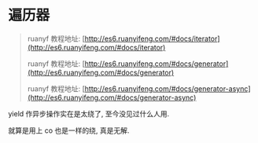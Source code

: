 遍历器
===

> ruanyf 教程地址: [http://es6.ruanyifeng.com/#docs/iterator](http://es6.ruanyifeng.com/#docs/iterator)
>
> ruanyf 教程地址: [http://es6.ruanyifeng.com/#docs/generator](http://es6.ruanyifeng.com/#docs/generator)
>
> ruanyf 教程地址: [http://es6.ruanyifeng.com/#docs/generator-async](http://es6.ruanyifeng.com/#docs/generator-async)

yield 作异步操作实在是太绕了, 至今没见过什么人用.

就算是用上 co 也是一样的绕, 真是无解.
